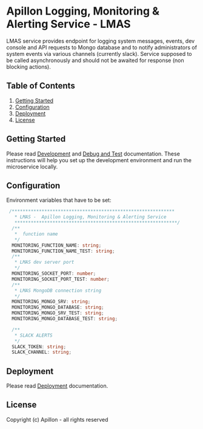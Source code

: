 # Apillon Logging, Monitoring & Alerting Service - LMAS

LMAS service provides endpoint for logging system messages, events, dev console and API requests to Mongo database and to notify administrators of system events via various channels (currently slack). Service supposed to be called asynchronously and should not be awaited for response (non blocking actions).

## Table of Contents

1. [Getting Started](#getting-started)
2. [Configuration](#configuration)
3. [Deployment](#deployment)
4. [License](#license)

## Getting Started

Please read [Development](../../docs/development.md) and [Debug and Test](../../docs/debug-and-test.md) documentation. These instructions will help you set up the development environment and run the microservice locally.

## Configuration

Environment variables that have to be set:

```ts
 /************************************************************
   * LMAS -  Apillon Logging, Monitoring & Alerting Service
   ************************************************************/
  /**
   *  function name
   */
  MONITORING_FUNCTION_NAME: string;
  MONITORING_FUNCTION_NAME_TEST: string;
  /**
   * LMAS dev server port
   */
  MONITORING_SOCKET_PORT: number;
  MONITORING_SOCKET_PORT_TEST: number;
  /**
   * LMAS MongoDB connection string
   */
  MONITORING_MONGO_SRV: string;
  MONITORING_MONGO_DATABASE: string;
  MONITORING_MONGO_SRV_TEST: string;
  MONITORING_MONGO_DATABASE_TEST: string;

  /**
   * SLACK ALERTS
   */
  SLACK_TOKEN: string;
  SLACK_CHANNEL: string;
```

## Deployment

Please read [Deployment](../../docs/deployment.md) documentation.

## License

Copyright (c) Apillon - all rights reserved
